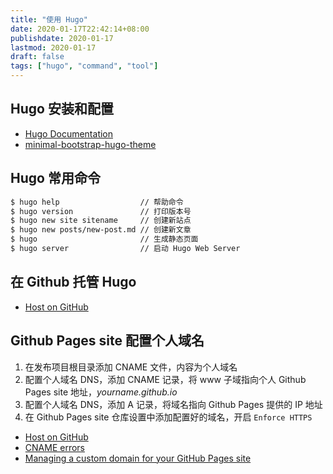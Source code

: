 ```yaml
---
title: "使用 Hugo"
date: 2020-01-17T22:42:14+08:00
publishdate: 2020-01-17
lastmod: 2020-01-17
draft: false
tags: ["hugo", "command", "tool"]
---
```

## Hugo 安装和配置
- [Hugo Documentation](https://gohugo.io/documentation/)
- [minimal-bootstrap-hugo-theme](https://github.com/zwbetz-gh/minimal-bootstrap-hugo-theme)

## Hugo 常用命令
```bash
$ hugo help                  // 帮助命令
$ hugo version               // 打印版本号
$ hugo new site sitename     // 创建新站点
$ hugo new posts/new-post.md // 创建新文章
$ hugo                       // 生成静态页面
$ hugo server                // 启动 Hugo Web Server
```

## 在 Github 托管 Hugo
- [Host on GitHub](https://gohugo.io/hosting-and-deployment/hosting-on-github/)

## Github Pages site 配置个人域名
1. 在发布项目根目录添加 CNAME 文件，内容为个人域名
2. 配置个人域名 DNS，添加 CNAME 记录，将 www 子域指向个人 Github Pages site 地址，*yourname.github.io*
3. 配置个人域名 DNS，添加 A 记录，将域名指向 Github Pages 提供的 IP 地址
4. 在 Github Pages site 仓库设置中添加配置好的域名，开启 `Enforce HTTPS`

- [Host on GitHub](https://gohugo.io/hosting-and-deployment/hosting-on-github/)
- [CNAME errors](https://help.github.com/en/github/working-with-github-pages/troubleshooting-custom-domains-and-github-pages#cname-errors)
- [Managing a custom domain for your GitHub Pages site](https://help.github.com/en/github/working-with-github-pages/managing-a-custom-domain-for-your-github-pages-site)
